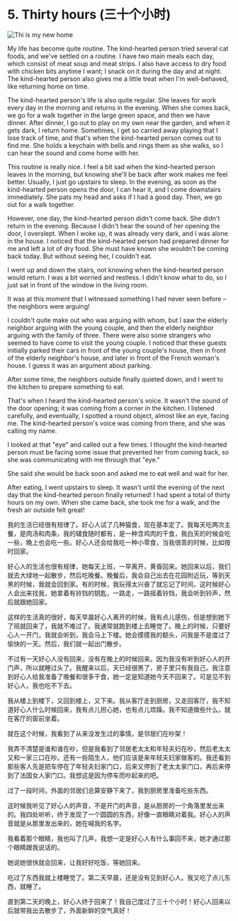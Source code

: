 # 5. Thirty hours (三十个小时)

![Thi is my new home](images/6.jpg)

My life has become quite routine. The kind-hearted person tried several cat foods, and we've settled on a routine. I have two main meals each day, which consist of meat soup and meat strips. I also have access to dry food with chicken bits anytime I want; I snack on it during the day and at night. The kind-hearted person also gives me a little treat when I'm well-behaved, like returning home on time.

The kind-hearted person's life is also quite regular. She leaves for work every day in the morning and returns in the evening. When she comes back, we go for a walk together in the large green space, and then we have dinner. After dinner, I go out to play on my own near the garden, and when it gets dark, I return home. Sometimes, I get so carried away playing that I lose track of time, and that's when the kind-hearted person comes out to find me. She holds a keychain with bells and rings them as she walks, so I can hear the sound and come home with her.

This routine is really nice. I feel a bit sad when the kind-hearted person leaves in the morning, but knowing she'll be back after work makes me feel better. Usually, I just go upstairs to sleep. In the evening, as soon as the kind-hearted person opens the door, I can hear it, and I come downstairs immediately. She pats my head and asks if I had a good day. Then, we go out for a walk together.

However, one day, the kind-hearted person didn't come back. She didn't return in the evening. Because I didn't hear the sound of her opening the door, I overslept. When I woke up, it was already very dark, and I was alone in the house. I noticed that the kind-hearted person had prepared dinner for me and left a lot of dry food. She must have known she wouldn't be coming back today. But without seeing her, I couldn't eat.

I went up and down the stairs, not knowing when the kind-hearted person would return. I was a bit worried and restless. I didn't know what to do, so I just sat in front of the window in the living room.

It was at this moment that I witnessed something I had never seen before – the neighbors were arguing!

I couldn't quite make out who was arguing with whom, but I saw the elderly neighbor arguing with the young couple, and then the elderly neighbor arguing with the family of three. There were also some strangers who seemed to have come to visit the young couple. I noticed that these guests initially parked their cars in front of the young couple's house, then in front of the elderly neighbor's house, and later in front of the French woman's house. I guess it was an argument about parking.

After some time, the neighbors outside finally quieted down, and I went to the kitchen to prepare something to eat.

That's when I heard the kind-hearted person's voice. It wasn't the sound of the door opening; it was coming from a corner in the kitchen. I listened carefully, and eventually, I spotted a round object, almost like an eye, facing me. The kind-hearted person's voice was coming from there, and she was calling my name.

I looked at that "eye" and called out a few times. I thought the kind-hearted person must be facing some issue that prevented her from coming back, so she was communicating with me through that "eye."

She said she would be back soon and asked me to eat well and wait for her.

After eating, I went upstairs to sleep. It wasn't until the evening of the next day that the kind-hearted person finally returned! I had spent a total of thirty hours on my own. When she came back, she took me for a walk, and the fresh air outside felt great!

我的生活已经很有规律了。好心人试了几种猫食，现在基本定了。我每天吃两次主餐，是肉汤和肉条，我的辅食随时都有，是一种含鸡肉的干食，我白天的时候会吃一些，晚上也会吃一些。好心人还会给我吃一种小零食，当我很乖的时候，比如按时回家。

好心人的生活也很有规律，她每天上班，一早离开，黄昏回来。她回来以后，我们就去大绿地一起散步，然后吃晚餐。晚餐后，我会自己出去在花园附近玩，等到天黑的时候，我就会回到家。有的时候，我玩得太兴奋了就忘记了时间，这时候好心人会出来找我，她拿着有铃铛的钥匙，一路走，一路摇着铃铛，我会听到铃声，然后就跟她回家。

这样的生活真的很好，每天早晨好心人离开的时候，我有点儿感伤，但是想到她下了班就回来了，我就不难过了。我通常就跑到楼上去睡觉了。晚上的时候，只要好心人一开门，我就会听到，我会马上下楼。她会摸摸我的额头，问我是不是度过了愉快的一天。然后，我们就一起出门散步。

不过有一天好心人没有回来，没有在晚上的时候回来。因为我没有听到好心人的开门声，所以就睡过头了。我醒来以后，天已经很黑了，房子里只有我自己。我注意到好心人给我准备了晚餐和很多干食，她一定是知道她今天不回来了。可是见不到好心人，我也吃不下去。

我从楼上到楼下，又回到楼上，又下来。我从客厅走到厨房，又走回客厅，我不知道好心人什么时候回来，我有点儿担心她，也有点儿烦躁。我不知道做些什么，就在客厅的窗前坐着。

就在这个时候，我看到了从来没发生过的事情，是邻居们在吵架！

我弄不清楚是谁和谁在吵，但是我看到了邻居老太太和年轻夫妇在吵，然后老太太又和一家三口在吵。还有一些陌生人，他们应该是来年轻夫妇家做客的。我还看到那些客人先是把车停在了年轻夫妇家门口，后来又停到了老太太家门口，再后来停到了法国女人家门口。我想这是因为停车而吵起来的吧。

过了一段时间，外面的邻居们总算安静下来了，我到厨房里准备吃些东西。

这时候我听见了好心人的声音，不是开门的声音，是从厨房的一个角落里发出来的。我四处听听，终于发现了一个圆圆的东西，好像一直眼睛对着我。好心人的声音就是从那里发出来的，她在喊我的名字。

我看着那个眼睛，我也叫了几声，我想一定是好心人有什么事回不来，她才通过那个眼睛跟我说话的。

她说她很快就会回来，让我好好吃饭，等她回来。

吃过了东西我就上楼睡觉了。第二天早晨，还是没有见到好心人。我又吃了点儿东西，就睡了。

直到第二天的晚上，好心人终于回来了！我自己度过了三十个小时！好心人回来以后就带我出去散步了，外面新鲜的空气真好！